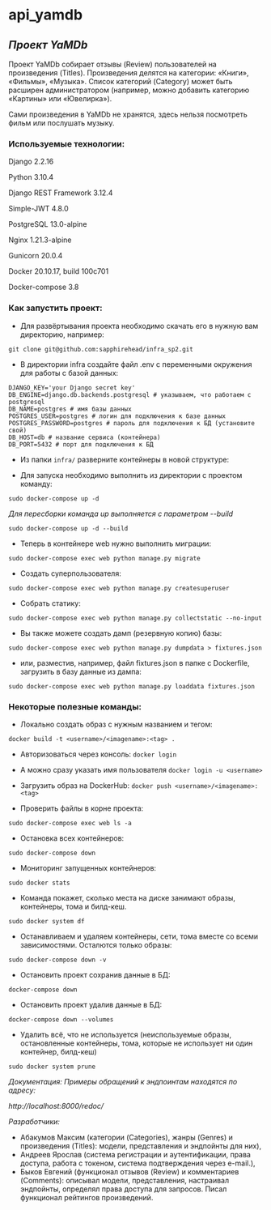 # api_yamdb

## *Проект YaMDb*

Проект YaMDb собирает отзывы (Review) пользователей на произведения (Titles). Произведения делятся на категории: «Книги», «Фильмы», «Музыка». Список категорий (Category) может быть расширен администратором (например, можно добавить категорию «Картины» или «Ювелирка»).

Сами произведения в YaMDb не хранятся, здесь нельзя посмотреть фильм или послушать музыку.

### Используемые технологии:

Django 2.2.16

Python 3.10.4

Django REST Framework 3.12.4

Simple-JWT 4.8.0

PostgreSQL 13.0-alpine

Nginx 1.21.3-alpine

Gunicorn 20.0.4

Docker 20.10.17, build 100c701

Docker-compose 3.8

### Как запустить проект:

- Для развёртывания проекта необходимо скачать его в нужную вам директорию, например:

``` git clone git@github.com:sapphirehead/infra_sp2.git ```

- В директории infra создайте файл .env с переменными окружения для работы с базой данных:

```
DJANGO_KEY='your Django secret key'
DB_ENGINE=django.db.backends.postgresql # указываем, что работаем с postgresql
DB_NAME=postgres # имя базы данных
POSTGRES_USER=postgres # логин для подключения к базе данных
POSTGRES_PASSWORD=postgres # пароль для подключения к БД (установите свой)
DB_HOST=db # название сервиса (контейнера)
DB_PORT=5432 # порт для подключения к БД
```


- Из папки ``` infra/ ``` разверните контейнеры в новой структуре:

- Для запуска необходимо выполнить из директории с проектом команду:

``` sudo docker-compose up -d ```

_Для пересборки команда up выполняется с параметром --build_

``` sudo docker-compose up -d --build ```

- Теперь в контейнере web нужно выполнить миграции:

``` sudo docker-compose exec web python manage.py migrate ```

- Создать суперпользователя:

``` sudo docker-compose exec web python manage.py createsuperuser ```

- Собрать статику:

``` sudo docker-compose exec web python manage.py collectstatic --no-input ```

- Вы также можете создать дамп (резервную копию) базы:

``` sudo docker-compose exec web python manage.py dumpdata > fixtures.json ```

- или, разместив, например, файл fixtures.json в папке с Dockerfile, загрузить в базу данные из дампа:

``` sudo docker-compose exec web python manage.py loaddata fixtures.json ```

### Некоторые полезные команды:

- Локально создать образ с нужным названием и тегом:

``` docker build -t <username>/<imagename>:<tag> . ```

- Авторизоваться через консоль:
``` docker login ```
- А можно сразу указать имя пользователя
``` docker login -u <username> ```
- Загрузить образ на DockerHub:
``` docker push <username>/<imagename>:<tag> ```

- Проверить файлы в корне проекта:

``` sudo docker-compose exec web ls -a ```

- Остановка всех контейнеров:

``` sudo docker-compose down ```

- Мониторинг запущенных контейнеров:

``` sudo docker stats ```

- Команда покажет, сколько места на диске занимают образы, контейнеры, тома и билд-кеш.

``` sudo docker system df ```


- Останавливаем и удаляем контейнеры, сети, тома вместе со всеми зависимостями. Осталются только образы:

``` sudo docker-compose down -v ```

- Остановить проект сохранив данные в БД:

``` docker-compose down ```

- Остановить проект удалив данные в БД:

``` docker-compose down --volumes ```

- Удалить всё, что не используется (неиспользуемые образы, остановленные контейнеры, тома, которые не использует ни один контейнер, билд-кеш)

``` sudo docker system prune ```

_Документация: Примеры обращений к эндпоинтам находятся по адресу:_

*http://localhost:8000/redoc/*

_Разработчики:_ 

- Абакумов Максим (категории (Categories), жанры (Genres) и произведения (Titles): модели, представления и эндпойнты для них), 
- Андреев Ярослав (система регистрации и аутентификации, права доступа, работа с токеном, система подтверждения через e-mail.), 
- Быков Евгений (функционал отзывов (Review) и комментариев (Comments): описывал модели, представления, настраивал эндпойнты, определял права доступа для запросов. Писал функционал рейтингов произведений.
